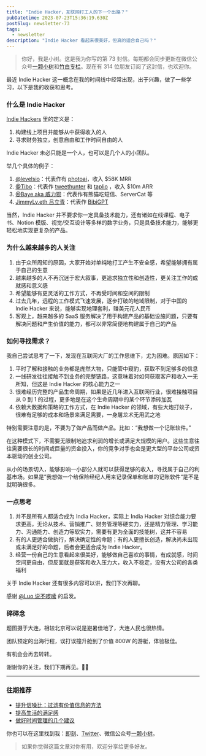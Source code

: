 ```yaml
---
title: "Indie Hacker，互联网打工人的下一个出路？"
pubDatetime: 2023-07-23T15:36:19.630Z
postSlug: newsletter-73
tags:
  - newsletter
description: "Indie Hacker 看起来很美好，但真的适合自己吗？"
---
```


> 你好，我是小树。这是我为你写的第 73 封信。每期都会同步更新在微信公众号[一颗小树](https://weixin.sogou.com/weixin?query=a_warm_tree)和[竹白专栏](https://xiaoshu.zhubai.love)。现在有 314 位朋友订阅了这封信，也欢迎你。

最近 Indie Hacker 这一概念在我的时间线中经常出现，出于兴趣，做了一些学习，以下是我的收获和思考。

### 什么是 Indie Hacker

[Indie Hackers](https://www.indiehackers.com/start) 里的定义是：

1. 构建线上项目并能够从中获得收入的人
2. 寻求财务独立，创意自由和工作时间自由的人

Indie Hacker 未必只能是一个人，也可以是几个人的小团队。

举几个具体的例子：

1. [@levelsio](https://twitter.com/levelsio "@levelsio")：代表作有 [photoai](https://photoai.com/)，收入 $58K MRR
2. [@Tibo](https://twitter.com/tibo_maker "Tibo")：代表作 [tweethunter](https://tweethunter.io/) 和 [taplio](http://taplio.com/) ，收入 $10m ARR
3. [@Baye aka 威力狈](https://twitter.com/waylybaye "Baye aka 威力狈")：代表作有熊猫吃短信、ServerCat 等
4. [JimmyLv.eth 吕立青](https://twitter.com/Jimmy_JingLv)：代表作 [BibiGPT](https://BibiGPT.co)

当然，Indie Hacker 并不要求你一定具备技术能力，还有诸如在线课程、电子书、Notion 模版、视觉/交互设计等多样的数字业务，只是具备技术能力，能够更轻松地实现更复杂的产品。

### 为什么越来越多的人关注

1. 由于众所周知的原因，大家开始对单纯地打工产生不安全感，希望能够拥有属于自己的生意
2. 越来越多的人不再沉迷于宏大叙事，更追求独立性和创造性，更关注工作的成就感和意义感
3. 希望能够有更灵活的工作方式，不再受时间和空间的限制
4. 过去几年，远程的工作模式飞速发展，逐步打破的地域限制，对于中国的 Indie Hacker 来说，能够实现地理套利，赚美元花人民币
5. 客观上，越来越多的 SaaS 服务解决了用于构建产品的基础设施问题，只要有解决问题和产生价值的能力，都可以非常简便地构建属于自己的产品

### 如何寻找需求？

我自己尝试思考了一下，发现在互联网大厂的工作思维下，尤为困难。原因如下：

1. 平时了解和接触的业务都是庞然大物，只能管中窥豹，获取不到足够多的信息
2. 一线研发往往接触不到业务的完整链路，这意味着对如何获取客户和收入一无所知，但这是 Indie Hacker 的核心能力之一
3. 很难经历完整的产品生命周期，如果是近几年进入互联网行业，很难接触项目从 0 到 1 的过程，更多地是在这个生命周期中的某个环节添砖加瓦
4. 依赖大数据和策略的工作方式，在 Indie Hacker 的领域，有些大炮打蚊子，很难有足够的成本和场景来满足需要，一身屠龙术无用武之地

特别需要注意的是，不要为了做产品而做产品。比如：“我想做一个记账软件。”

在这种模式下，不需要无限制地追求利润的增长或满足大规模的用户。这些生意往往需要很长的时间或巨量的资金投入，你的竞争对手也会是更大型的平台公司或资本驱动的创业公司。

从小的场景切入，能够影响一小部分人就可以获得足够的收入，寻找属于自己的利基市场。如果是”我想做一个给保险经纪人用来记录保单和账单的记账软件“是不是就明确很多。

### 一点思考

1. 并不是所有人都适合成为 India Hacker，实际上 India Hacker 对综合能力要求更高，无论从技术、营销推广、财务管理等硬实力，还是精力管理、学习能力、沟通能力、创造力等软实力，需要有更为全面的技能树，这并不容易
2. 有的人更适合做执行，解决确定性的命题；有的人更擅长创造，解决尚未出现或未满足好的命题，后者会更适合成为 Indie Hacker。
3. 经营一份自己的生意看起来很美好，能够做自己喜欢的事情，有成就感，时间空间更自由，但反面就是获客和收入压力大，收入不稳定，没有大公司的各类福利

关于 Indie Hacker 还有很多内容可以讲，我们下次再聊。

感谢 [@Luo 说不啰嗦](https://twitter.com/LuoSays "Luo说不啰嗦") 的启发。

### 碎碎念

题图摄于大连，相较北京可以说是避暑佳地了，大连人民也很热情。

团队预定的出海行程，误打误撞升舱到了价值 800W 的游艇，体验极佳。

有机会会再去转转。

谢谢你的关注，我们下期再见。👋🏻

---

### 往期推荐

- [提升信噪比：过滤有价值信息的方法](https://mp.weixin.qq.com/s/Pws-J-GKtonh8sZlAs5L0A)
- [提高生活的满足感](https://mp.weixin.qq.com/s/jTZFXHG2FUNyr9gH6VSApA)
- [做好时间管理的几个建议](https://mp.weixin.qq.com/s/Cv26pDlg22LfH0KaZB-NFg)

你也可以在这里找到我：[即刻](https://okjk.co/3Vsn5T)、[Twitter](https://twitter.com/yeshu_in_future)、微信公众号[一颗小树](https://weixin.sogou.com/weixin?query=a_warm_tree)。

> 如果你觉得这篇文章对你有用，欢迎分享给更多好友。
